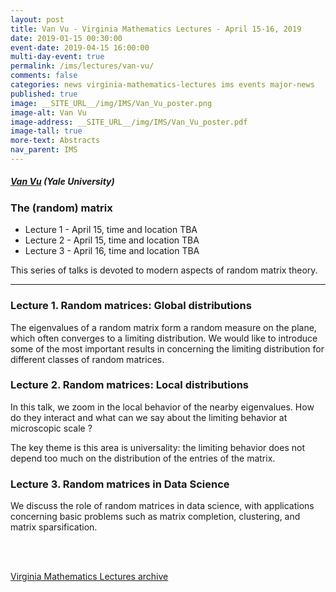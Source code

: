 ```yaml
---
layout: post
title: Van Vu - Virginia Mathematics Lectures - April 15-16, 2019
date: 2019-01-15 00:30:00
event-date: 2019-04-15 16:00:00
multi-day-event: true
permalink: /ims/lectures/van-vu/
comments: false
categories: news virginia-mathematics-lectures ims events major-news
published: true
image: __SITE_URL__/img/IMS/Van_Vu_poster.png
image-alt: Van Vu
image-address: __SITE_URL__/img/IMS/Van_Vu_poster.pdf
image-tall: true
more-text: Abstracts
nav_parent: IMS
---
```


<h5 class="mt-1 mb-4"><a href="http://campuspress.yale.edu/vanvu/">Van Vu</a> (Yale University)</h5>

### The (random) matrix 

- Lecture 1 - April 15, time and location TBA
- Lecture 2 - April 15, time and location TBA
- Lecture 3 - April 16, time and location TBA

This series of talks is devoted to modern aspects of random matrix theory.

<!--more-->

---

### Lecture 1. Random matrices: Global distributions

The eigenvalues of a random matrix form a random measure on the plane, which often  converges to a limiting distribution. We would like to introduce some of the most important results in concerning the limiting distribution for different classes of random matrices.

### Lecture 2. Random matrices: Local distributions

In this talk, we zoom in the local behavior of the nearby eigenvalues. How do they interact and what can we say about the limiting behavior at microscopic scale ? 

The key theme is this area is universality: the limiting behavior does not depend too much on the distribution of the entries of the matrix.

### Lecture 3. Random matrices in Data Science

We discuss the role of random matrices in data science, with applications concerning basic problems such as matrix completion, clustering, and matrix sparsification. 


<br><br>

[Virginia Mathematics Lectures archive]({{site.url}}/ims/lectures)
